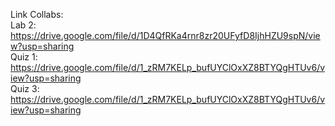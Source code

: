 Link Collabs:  
Lab 2: https://drive.google.com/file/d/1D4QfRKa4rnr8zr20UFyfD8IjhHZU9spN/view?usp=sharing  
Quiz 1: https://drive.google.com/file/d/1_zRM7KELp_bufUYClOxXZ8BTYQgHTUv6/view?usp=sharing  
Quiz 3: https://drive.google.com/file/d/1_zRM7KELp_bufUYClOxXZ8BTYQgHTUv6/view?usp=sharing
